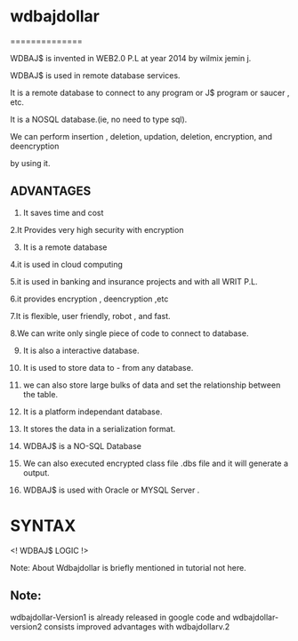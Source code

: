 # wdbajdollar
==============

WDBAJ$ is invented in WEB2.0 P.L at year 2014 by wilmix jemin j.

WDBAJ$ is used in remote  database  services.

It is a remote database to connect to any program or J$ program or saucer , etc.

It is a NOSQL database.(ie, no need to type sql).

We can perform insertion , deletion, updation, deletion, encryption, and deencryption 

by using it.

ADVANTAGES
------------

   1. It   saves  time   and  cost 

   2.It   Provides   very high  security with  encryption

   3. It   is   a   remote database

   4.it  is  used   in cloud  computing

   5.it  is  used in    banking  and  insurance projects  and  with all
WRIT P.L.

   6.it  provides   encryption ,  deencryption ,etc

   7.It  is  flexible, user friendly,  robot  ,  and fast.

   8.We  can write  only   single  piece   of 
      code  to        connect    to  database.

   9. It  is  also  a  interactive    database.

   10. It  is  used     to  store   data    to  - from  any  database.

   11. we  can also   store  large   bulks  of  data  and set   the relationship  between  the
  table.

   12.  It   is  a  platform  independant    database.

   13. It   stores  the  data  in a  serialization   format.

   14.  WDBAJ$  is  a  NO-SQL  Database

   15. We  can  also    executed   encrypted class file
  .dbs  file and  it   will   generate  a  output.
 
   16.   WDBAJ$   is used  with  Oracle or MYSQL Server .



SYNTAX
=======


<WDBA>

<Convert>

<DATA>

<!  WDBAJ$  LOGIC  !>

</DATA>

</WDBA>



Note: About  Wdbajdollar is  briefly mentioned  in tutorial not here.

Note:
--------
wdbajdollar-Version1   is   already released   in google code  and  wdbajdollar-version2
consists  improved  advantages  with  wdbajdollarv.2
